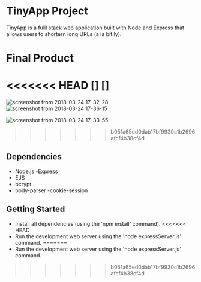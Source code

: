 # TinyApp Project

TinyApp is a fulll stack web application built with Node and Express that allows users to shortern long URLs (a la bit.ly).

# Final Product
<<<<<<< HEAD
[]
[]
=======
![screenshot from 2018-03-24 17-32-28](https://user-images.githubusercontent.com/34799149/37870483-395be24c-2f8c-11e8-927f-3896d847f6a8.png)
![screenshot from 2018-03-24 17-36-15](https://user-images.githubusercontent.com/34799149/37870477-23173748-2f8c-11e8-8b66-f114194e17db.png)

![screenshot from 2018-03-24 17-33-55](https://user-images.githubusercontent.com/34799149/37870484-49bb97fe-2f8c-11e8-8cf8-86e86867ddb8.png)

>>>>>>> b051a65ed0dab17bf9930c1b2696afcf4b38cf4d

## Dependencies

- Node.js
-Express
- EJS
- bcrypt
- body-parser
-cookie-session

## Getting Started

- Install all dependencies (using the 'npm install' command).
<<<<<<< HEAD
- Run the development web server using the 'node expressServer.js' command.
=======
- Run the development web server using the 'node expressServer.js' command.
>>>>>>> b051a65ed0dab17bf9930c1b2696afcf4b38cf4d

